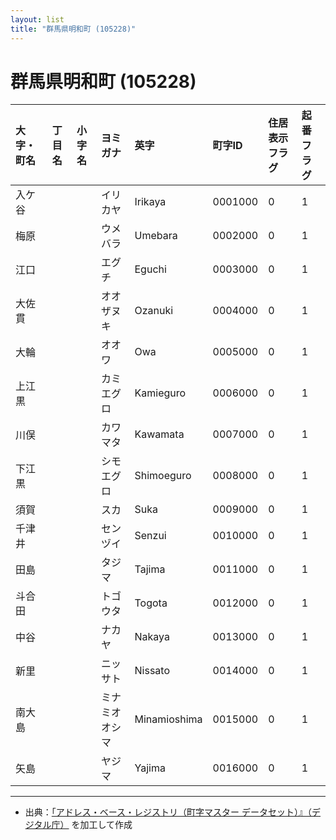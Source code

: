```yaml
---
layout: list
title: "群馬県明和町 (105228)"
---
```


# 群馬県明和町 (105228)

| 大字・町名 | 丁目名 | 小字名 | ヨミガナ | 英字 | 町字ID | 住居表示フラグ | 起番フラグ |
|:---|:---|:---|:---|:---|:---|:---|:---|
| 入ケ谷 |  |  | イリカヤ | Irikaya | 0001000 | 0 | 1 |
| 梅原 |  |  | ウメバラ | Umebara | 0002000 | 0 | 1 |
| 江口 |  |  | エグチ | Eguchi | 0003000 | 0 | 1 |
| 大佐貫 |  |  | オオザヌキ | Ozanuki | 0004000 | 0 | 1 |
| 大輪 |  |  | オオワ | Owa | 0005000 | 0 | 1 |
| 上江黒 |  |  | カミエグロ | Kamieguro | 0006000 | 0 | 1 |
| 川俣 |  |  | カワマタ | Kawamata | 0007000 | 0 | 1 |
| 下江黒 |  |  | シモエグロ | Shimoeguro | 0008000 | 0 | 1 |
| 須賀 |  |  | スカ | Suka | 0009000 | 0 | 1 |
| 千津井 |  |  | センヅイ | Senzui | 0010000 | 0 | 1 |
| 田島 |  |  | タジマ | Tajima | 0011000 | 0 | 1 |
| 斗合田 |  |  | トゴウタ | Togota | 0012000 | 0 | 1 |
| 中谷 |  |  | ナカヤ | Nakaya | 0013000 | 0 | 1 |
| 新里 |  |  | ニッサト | Nissato | 0014000 | 0 | 1 |
| 南大島 |  |  | ミナミオオシマ | Minamioshima | 0015000 | 0 | 1 |
| 矢島 |  |  | ヤジマ | Yajima | 0016000 | 0 | 1 |

---

- 出典：[「アドレス・ベース・レジストリ（町字マスター データセット）』（デジタル庁）](https://www.digital.go.jp/policies/base_registry_address/) を加工して作成